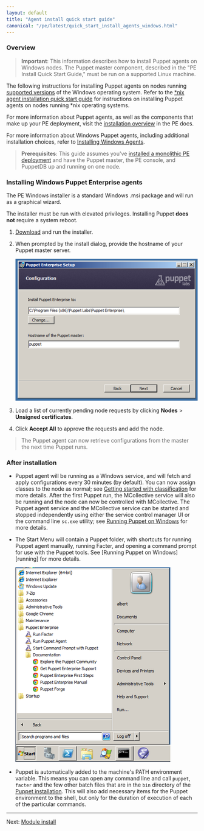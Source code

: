 ```yaml
---
layout: default
title: "Agent install quick start guide"
canonical: "/pe/latest/quick_start_install_agents_windows.html"
---
```



### Overview

>**Important**: This information describes how to install Puppet agents on Windows nodes. The Puppet master component, described in the "PE Install Quick Start Guide," must be run on a supported Linux machine.

The following instructions for installing Puppet agents on nodes running [supported versions](./install_system_requirements.html#puppet-agent-platforms) of the Windows operating system. Refer to the [*nix agent installation quick start guide](./quick_start_install_agents_nix.html) for instructions on installing Puppet agents on nodes running *nix operating systems.

For more information about Puppet agents, as well as the components that make up your PE deployment, visit the [installation overview](./install_basic.html) in the PE docs.

For more information about Windows Puppet agents, including additional installation choices, refer to [Installing Windows Agents](./install_windows.html).

>**Prerequisites**: This guide assumes you've [installed a monolithic PE deployment](./quick_start_install_mono.html) and have the Puppet master, the PE console, and PuppetDB up and running on one node.

### Installing Windows Puppet Enterprise agents

[downloadpe]: http://info.puppetlabs.com/download-pe.html
[startmenu]: ./images/windows/start_menu.png
[server]: ./images/windows/wizard_server.png
[node_request]: ./images/console/request_indicator.png

The PE Windows installer is a standard Windows .msi package and will run as a graphical wizard.

The installer must be run with elevated privileges. Installing Puppet **does not** require a system reboot.

1. [Download][downloadpe] and run the installer.

2. When prompted by the install dialog, provide the hostname of your Puppet master server.

   ![Puppet master hostname selection][server]

3. Load a list of currently pending node requests by clicking **Nodes** > **Unsigned certificates**.

4. Click __Accept All__ to approve the requests and add the node.

> The Puppet agent can now retrieve configurations from the master the next time Puppet runs.

### After installation

* Puppet agent will be running as a Windows service, and will fetch and apply configurations every 30 minutes (by default). You can now assign classes to the node as normal; see [Getting started with classification](./console_classes_groups_getting_started.html) for more details. After the first Puppet run, the MCollective service will also be running and the node can now be controlled with MCollective. The Puppet agent service and the MCollective service can be started and stopped independently using either the service control manager UI or the command line `sc.exe` utility; see [Running Puppet on Windows]({{puppet}}/services_commands_windows.html) for more details.

* The Start Menu will contain a Puppet folder, with shortcuts for running Puppet agent manually, running Facter, and opening a command prompt for use with the Puppet tools. See [Running Puppet on Windows][running] for more details.

    ![Start Menu icons][startmenu]

* Puppet is automatically added to the machine's PATH environment variable. This means you can open any command line and call `puppet`, `facter` and the few other batch files that are in the `bin` directory of the [Puppet installation](./install_windows.html#program-directory). This will also add necessary items for the Puppet environment to the shell, but only for the duration of execution of each of the particular commands.

----------------------
Next: [Module install](./quick_start_module_install_windows.html)
